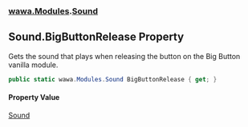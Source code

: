 ### [wawa.Modules](wawa.Modules.md 'wawa.Modules').[Sound](Sound.md 'wawa.Modules.Sound')

## Sound.BigButtonRelease Property

Gets the sound that plays when releasing the button on the Big Button vanilla module.

```csharp
public static wawa.Modules.Sound BigButtonRelease { get; }
```

#### Property Value
[Sound](Sound.md 'wawa.Modules.Sound')